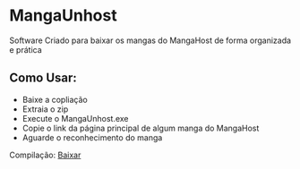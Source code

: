 # MangaUnhost

Software Criado para baixar os mangas do MangaHost de forma organizada e prática

## Como Usar:
- Baixe a copliação
- Extraia o zip
- Execute o MangaUnhost.exe
- Copie o link da página principal de algum manga do MangaHost
- Aguarde o reconhecimento do manga

Compilação: [Baixar](https://ci.appveyor.com/api/projects/marcussacana/mangaunhost/artifacts/MangaUnhost/bin/MangaUnhost.zip)
